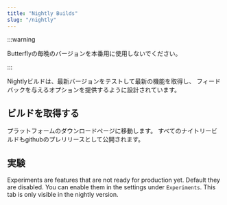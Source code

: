 ```yaml
---
title: "Nightly Builds"
slug: "/nightly"
---
```


:::warning

Butterflyの毎晩のバージョンを本番用に使用しないでください。

:::

Nightlyビルドは、最新バージョンをテストして最新の機能を取得し、 フィードバックを与えるオプションを提供するように設計されています。

## ビルドを取得する

プラットフォームのダウンロードページに移動します。 すべてのナイトリービルドもgithubのプレリリースとして公開されます。

## 実験

Experiments are features that are not ready for production yet. Default they are disabled. You can enable them in the settings under `Experiments`. This tab is only visible in the nightly version.
